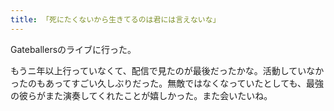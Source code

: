 ```yaml
---
title: 「死にたくないから生きてるのは君には言えないな」
---
```


Gateballersのライブに行った。

もうニ年以上行っていなくて、配信で見たのが最後だったかな。活動していなかったのもあってすごい久しぶりだった。無敵ではなくなっていたとしても、最強の彼らがまた演奏してくれたことが嬉しかった。また会いたいね。
